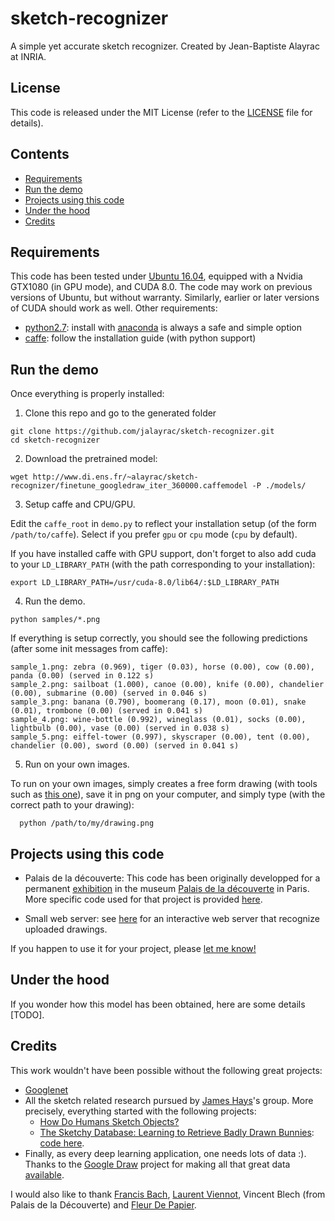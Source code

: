 # sketch-recognizer

A simple yet accurate sketch recognizer.
Created by Jean-Baptiste Alayrac at INRIA.

## License

This code is released under the MIT License (refer to the [LICENSE](https://github.com/jalayrac/sketch-recognizer/LICENSE) file for details).

## Contents

  - [Requirements](#requirements)
  - [Run the demo](#run-the-demo)  
  - [Projects using this code](#projects-using-this-code)
  - [Under the hood](#under-the-hood)
  - [Credits](#credits)

## Requirements

This code has been tested under [Ubuntu 16.04](https://wiki.ubuntu.com/XenialXerus/ReleaseNotes?_ga=2.64105455.1187681438.1509407568-1392763737.1509407568),
equipped with a Nvidia GTX1080 (in GPU mode), and CUDA 8.0.
The code may work on previous versions of Ubuntu, but without warranty.
Similarly, earlier or later versions of CUDA should work as well.
Other requirements:

* [python2.7](https://www.python.org/download/releases/2.7/): install with [anaconda](https://www.anaconda.com/download/#download) is always a safe and simple option
* [caffe](http://caffe.berkeleyvision.org/installation.html): follow the installation guide (with python support)

## Run the demo

Once everything is properly installed:

1) Clone this repo and go to the generated folder
  ```Shell
  git clone https://github.com/jalayrac/sketch-recognizer.git
  cd sketch-recognizer
  ```

2) Download the pretrained model:
  ```Shell  
  wget http://www.di.ens.fr/~alayrac/sketch-recognizer/finetune_googledraw_iter_360000.caffemodel -P ./models/  
  ```
3) Setup caffe and CPU/GPU.

Edit the `caffe_root` in `demo.py` to reflect your installation setup (of the form `/path/to/caffe`).
Select if you prefer `gpu` or `cpu` mode (`cpu` by default).

If you have installed caffe with GPU support, don't forget to also add cuda to your `LD_LIBRARY_PATH` (with the path corresponding to your installation):

```Shell 
export LD_LIBRARY_PATH=/usr/cuda-8.0/lib64/:$LD_LIBRARY_PATH
```

4) Run the demo.

  ```Shell
  python samples/*.png
  ```
  
  If everything is setup correctly, you should see the following predictions (after some init messages from caffe):
  
  ```Shell
  sample_1.png: zebra (0.969), tiger (0.03), horse (0.00), cow (0.00), panda (0.00) (served in 0.122 s)
  sample_2.png: sailboat (1.000), canoe (0.00), knife (0.00), chandelier (0.00), submarine (0.00) (served in 0.046 s)
  sample_3.png: banana (0.790), boomerang (0.17), moon (0.01), snake (0.01), trombone (0.00) (served in 0.041 s)
  sample_4.png: wine-bottle (0.992), wineglass (0.01), socks (0.00), lightbulb (0.00), vase (0.00) (served in 0.038 s)
  sample_5.png: eiffel-tower (0.997), skyscraper (0.00), tent (0.00), chandelier (0.00), sword (0.00) (served in 0.041 s)
  ```
  
5) Run on your own images.

To run on your own images, simply creates a free form drawing (with tools such as [this one](https://drawisland.com/?w=400&h=400)), 
save it in png on your computer, and simply type (with the correct path to your drawing):

```Shell
  python /path/to/my/drawing.png
```
  
## Projects using this code

- Palais de la découverte: 
This code has been originally developped for a permanent [exhibition](http://www.palais-decouverte.fr/fr/au-programme/expositions-permanentes/informatique-et-sciences-du-numerique/visite-libre/) in the museum
[Palais de la découverte](http://www.palais-decouverte.fr/en/home/) in Paris.
More specific code used for that project is provided [here](https://github.com/jalayrac/sketch-recognizer/examples/palais/).

- Small web server: see [here](https://github.com/jalayrac/sketch-recognizer/examples/web_server) for an interactive web server that recognize uploaded drawings.

If you happen to use it for your project, please [let me know!](mailto:jean-baptiste.alayrac@inria.fr)

## Under the hood

If you wonder how this model has been obtained, here are some details [TODO].

## Credits

This work wouldn't have been possible without the following great projects:

- [Googlenet](https://www.cs.unc.edu/~wliu/papers/GoogLeNet.pdf)
- All the sketch related research pursued by [James Hays](https://www.cc.gatech.edu/~hays/)'s group.
More precisely, everything started with the following projects:
  - [How Do Humans Sketch Objects?](http://cybertron.cg.tu-berlin.de/eitz/projects/classifysketch/)
  - [The Sketchy Database: Learning to Retrieve Badly Drawn Bunnies](http://sketchy.eye.gatech.edu/): [code here](https://github.com/janesjanes/sketchy).
- Finally, as every deep learning application, one needs lots of data :). Thanks to the [Google Draw](https://quickdraw.withgoogle.com/) project for making
all that great data [available](https://github.com/googlecreativelab/quickdraw-dataset).


I would also like to thank [Francis Bach](http://www.di.ens.fr/~fbach/), [Laurent Viennot](https://who.rocq.inria.fr/Laurent.Viennot/), Vincent Blech (from Palais de la Découverte) and [Fleur De Papier](http://www.fleurdepapier.com/).


